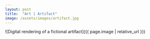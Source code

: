 ```yaml
---
layout: post
title:  "Art | Artifact"
image: /assets/images/artifact.jpg
---
```


![Digital rendering of a fictional artifact]({{ page.image | relative_url }})
